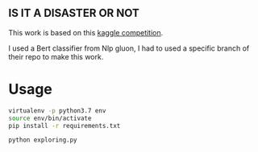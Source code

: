 ## IS IT A DISASTER OR NOT

This work is based on this [kaggle competition](https://www.kaggle.com/c/nlp-getting-started).

I used a Bert classifier from Nlp gluon, I had to used a specific branch of their repo to make this work.

# Usage
```bash
virtualenv -p python3.7 env
source env/bin/activate
pip install -r requirements.txt

python exploring.py
``` 
